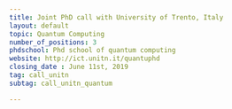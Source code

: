 ```yaml
---
title: Joint PhD call with University of Trento, Italy
layout: default
topic: Quantum Computing
number_of_positions: 3
phdschool: Phd school of quantum computing
website: http://ict.unitn.it/quantuphd
closing_date : June 11st, 2019
tag: call_unitn
subtag: call_unitn_quantum

---
```

